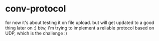 # conv-protocol

for now it's about testing it on file upload. but will get updated to a good thing later on :)
btw, i'm trying to implement a reliable protocol based on UDP, which is the challenge :)
